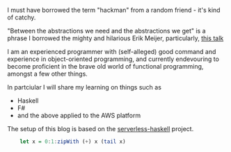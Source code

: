 I must have borrowed the term "hackman" from a random friend - it's kind of catchy.

"Between the abstractions we need and the abstractions we get" is a phrase I borrowed the mighty and hilarious Erik Meijer, particularly, [this talk](https://www.youtube.com/watch?v=NKeHrApPWlo)

I am an experienced programmer with (self-alleged) good command and experience in object-oriented programming, and currently endevouring to become proficient in the brave old world of functional programming, amongst a few other things.

In partciular I will share my learning on things such as

* Haskell
* F# 
* and the above applied to the AWS platform

The setup of this blog is based on the [serverless-haskell](https://github.com/seek-oss/serverless-haskell) project.

```haskell
    let x = 0:1:zipWith (+) x (tail x)
```

